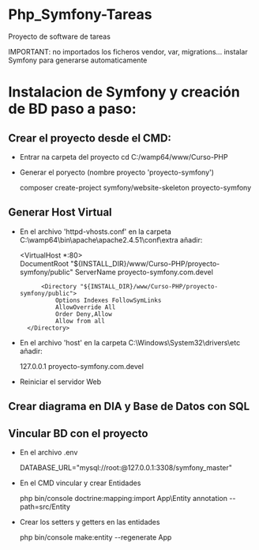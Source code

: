 # Php_Symfony-Tareas
Proyecto de software de tareas 

IMPORTANT: no importados los ficheros vendor, var, migrations... instalar Symfony para generarse automaticamente

# Instalacion de Symfony y creación de BD paso a paso:

## Crear el proyecto desde el CMD:
- Entrar na carpeta del proyecto
	cd C:/wamp64/www/Curso-PHP

- Generar el poryecto (nombre proyecto 'proyecto-symfony')

	composer create-project symfony/website-skeleton proyecto-symfony

## Generar Host Virtual
- En el archivo 'httpd-vhosts.conf' en la carpeta C:\wamp64\bin\apache\apache2.4.51\conf\extra añadir:

	<VirtualHost *:80>   
    		DocumentRoot "${INSTALL_DIR}/www/Curso-PHP/proyecto-symfony/public"
    		ServerName proyecto-symfony.com.devel

    		<Directory "${INSTALL_DIR}/www/Curso-PHP/proyecto-symfony/public">
        		Options Indexes FollowSymLinks     
        		AllowOverride All
        		Order Deny,Allow
        		Allow from all     
   	 	</Directory> 
	</VirtualHost>

- En el archivo 'host' en la carpeta C:\Windows\System32\drivers\etc añadir:

	127.0.0.1 proyecto-symfony.com.devel

- Reiniciar el servidor Web 

## Crear diagrama en DIA y Base de Datos con SQL 

## Vincular BD con el proyecto 
- En el archivo .env

	DATABASE_URL="mysql://root:@127.0.0.1:3308/symfony_master"

- En el CMD vincular y crear Entidades

	php bin/console doctrine:mapping:import App\Entity annotation --path=src/Entity

- Crear los setters y getters en las entidades

	php bin/console make:entity --regenerate App
